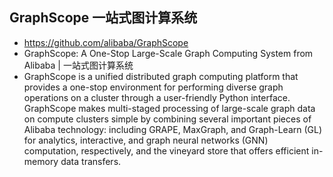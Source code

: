 ## GraphScope 一站式图计算系统
- https://github.com/alibaba/GraphScope
- GraphScope: A One-Stop Large-Scale Graph Computing System from Alibaba | 一站式图计算系统
- GraphScope is a unified distributed graph computing platform that provides a one-stop environment for performing diverse graph operations on a cluster through a user-friendly Python interface. GraphScope makes multi-staged processing of large-scale graph data on compute clusters simple by combining several important pieces of Alibaba technology: including GRAPE, MaxGraph, and Graph-Learn (GL) for analytics, interactive, and graph neural networks (GNN) computation, respectively, and the vineyard store that offers efficient in-memory data transfers.